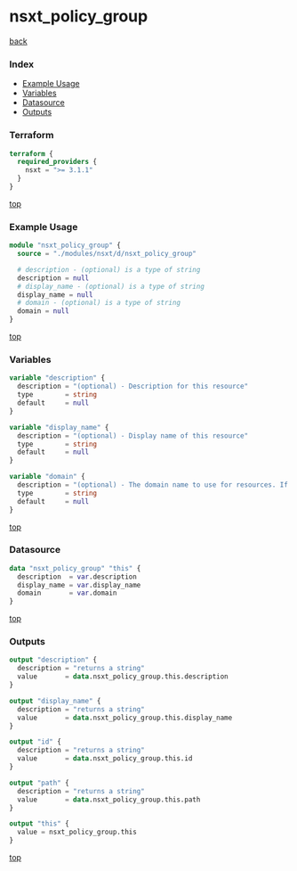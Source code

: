 # nsxt_policy_group

[back](../nsxt.md)

### Index

- [Example Usage](#example-usage)
- [Variables](#variables)
- [Datasource](#datasource)
- [Outputs](#outputs)

### Terraform

```terraform
terraform {
  required_providers {
    nsxt = ">= 3.1.1"
  }
}
```

[top](#index)

### Example Usage

```terraform
module "nsxt_policy_group" {
  source = "./modules/nsxt/d/nsxt_policy_group"

  # description - (optional) is a type of string
  description = null
  # display_name - (optional) is a type of string
  display_name = null
  # domain - (optional) is a type of string
  domain = null
}
```

[top](#index)

### Variables

```terraform
variable "description" {
  description = "(optional) - Description for this resource"
  type        = string
  default     = null
}

variable "display_name" {
  description = "(optional) - Display name of this resource"
  type        = string
  default     = null
}

variable "domain" {
  description = "(optional) - The domain name to use for resources. If not specified 'default' is used"
  type        = string
  default     = null
}
```

[top](#index)

### Datasource

```terraform
data "nsxt_policy_group" "this" {
  description  = var.description
  display_name = var.display_name
  domain       = var.domain
}
```

[top](#index)

### Outputs

```terraform
output "description" {
  description = "returns a string"
  value       = data.nsxt_policy_group.this.description
}

output "display_name" {
  description = "returns a string"
  value       = data.nsxt_policy_group.this.display_name
}

output "id" {
  description = "returns a string"
  value       = data.nsxt_policy_group.this.id
}

output "path" {
  description = "returns a string"
  value       = data.nsxt_policy_group.this.path
}

output "this" {
  value = nsxt_policy_group.this
}
```

[top](#index)